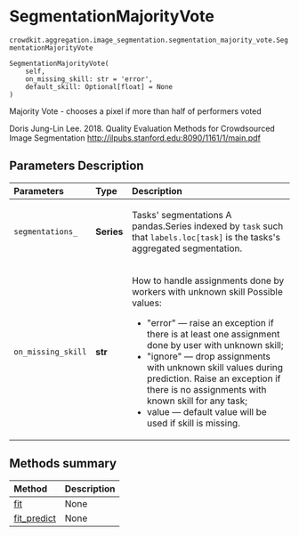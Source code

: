 # SegmentationMajorityVote
`crowdkit.aggregation.image_segmentation.segmentation_majority_vote.SegmentationMajorityVote`

```
SegmentationMajorityVote(
    self,
    on_missing_skill: str = 'error',
    default_skill: Optional[float] = None
)
```

Majority Vote - chooses a pixel if more than half of performers voted


Doris Jung-Lin Lee. 2018.
Quality Evaluation Methods for Crowdsourced Image Segmentation
http://ilpubs.stanford.edu:8090/1161/1/main.pdf

## Parameters Description

| Parameters | Type | Description |
| :----------| :----| :-----------|
`segmentations_`|**Series**|<p>Tasks&#x27; segmentations A pandas.Series indexed by `task` such that `labels.loc[task]` is the tasks&#x27;s aggregated segmentation.</p>
`on_missing_skill`|**str**|<p>How to handle assignments done by workers with unknown skill Possible values:<ul><li>&quot;error&quot; — raise an exception if there is at least one assignment done by user with unknown skill;</li><li>&quot;ignore&quot; — drop assignments with unknown skill values during prediction. Raise an exception if there is no  assignments with known skill for any task;</li><li>value — default value will be used if skill is missing.</li></ul></p>
## Methods summary

| Method | Description |
| :------| :-----------|
[fit](crowdkit.aggregation.image_segmentation.segmentation_majority_vote.SegmentationMajorityVote.fit.md)| None
[fit_predict](crowdkit.aggregation.image_segmentation.segmentation_majority_vote.SegmentationMajorityVote.fit_predict.md)| None
